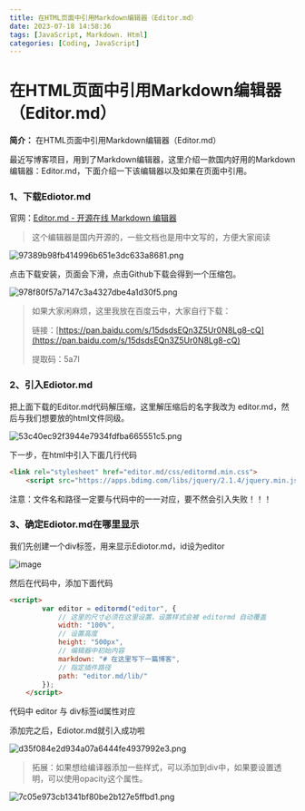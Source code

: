 ```yaml
---
title: 在HTML页面中引用Markdown编辑器（Editor.md）
date: 2023-07-18 14:58:36
tags: [JavaScript, Markdown. Html]
categories: [Coding, JavaScript]
---
```


在HTML页面中引用Markdown编辑器（Editor.md）
================================

**简介：** 在HTML页面中引用Markdown编辑器（Editor.md）

最近写博客项目，用到了Markdown编辑器，这里介绍一款国内好用的Markdown编辑器：Editor.md，下面介绍一下该编辑器以及如果在页面中引用。

### 1、下载Ediotor.md

官网：[Editor.md - 开源在线 Markdown 编辑器](https://pandao.github.io/editor.md/)

>  这个编辑器是国内开源的，一些文档也是用中文写的，方便大家阅读

![97389b98fb414996b651e3dc633a8681.png](https://s2.loli.net/2023/07/16/5ot4EHf7sxILuke.png)

点击下载安装，页面会下滑，点击Github下载会得到一个压缩包。

![978f80f57a7147c3a4327dbe4a1d30f5.png](https://s2.loli.net/2023/07/16/NW8Bynpi2skbUfA.png)

> 如果大家闲麻烦，这里我放在百度云中，大家自行下载：
> 
> 链接：[https://pan.baidu.com/s/15dsdsEQn3Z5Ur0N8Lg8-cQ](https://pan.baidu.com/s/15dsdsEQn3Z5Ur0N8Lg8-cQ) 
> 
> 提取码：5a7l

###  2、引入Ediotor.md

把上面下载的Editor.md代码解压缩，这里解压缩后的名字我改为 editor.md，然后与我们想要放的html文件同级。

![53c40ec92f3944e7934fdfba665551c5.png](https://s2.loli.net/2023/07/16/6t41feuoVRTpDsS.png)

下一步，在html中引入下面几行代码

```html
<link rel="stylesheet" href="editor.md/css/editormd.min.css">
    <script src="https://apps.bdimg.com/libs/jquery/2.1.4/jquery.min.js"></script>    <script src="editor.md/lib/marked.min.js"></script>    <script src="editor.md/lib/prettify.min.js"></script>    <script src="editor.md/editormd.js"></script>
```

注意：文件名和路径一定要与代码中的一一对应，要不然会引入失败！！！

### 3、确定Ediotor.md在哪里显示

我们先创建一个div标签，用来显示Ediotor.md，id设为editor

![image](https://ucc.alicdn.com/images/user-upload-01/d35f084e2d934a07a6444fe4937992e3.png "image")

 然后在代码中，添加下面代码

```html
<script>
        var editor = editormd("editor", {
            // 这里的尺寸必须在这里设置，设置样式会被 editormd 自动覆盖
            width: "100%",
            // 设置高度
            height: "500px",
            // 编辑器中初始内容
            markdown: "# 在这里写下一篇博客",
            // 指定插件路径
            path: "editor.md/lib/"
        });
    </script>
```

代码中 editor 与 div标签id属性对应

添加完之后，Ediotor.md就引入成功啦

![d35f084e2d934a07a6444fe4937992e3.png](https://s2.loli.net/2023/07/16/FuixvnV6YfTRlUZ.png)

> 拓展：如果想给编译器添加一些样式，可以添加到div中，如果要设置透明，可以使用opacity这个属性。

![7c05e973cb1341bf80be2b127e5ffbd1.png](https://s2.loli.net/2023/07/16/K4eczN8TnauYZyh.png)

